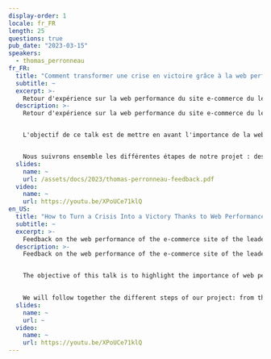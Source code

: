 ```yaml
---
display-order: 1
locale: fr_FR
length: 25
questions: true
pub_date: "2023-03-15"
speakers:
  - thomas_perronneau
fr_FR:
  title: "Comment transformer une crise en victoire grâce à la web performance ?"
  subtitle: ~
  excerpt: >-
    Retour d'expérience sur la web performance du site e-commerce du leader de la distribution française en <abbr title="Cafés, hotels et restaurants">CHR</abbr>.
  description: >-
    Retour d'expérience sur la web performance du site e-commerce du leader de la distribution française en <abbr title="Cafés, hotels et restaurants">CHR</abbr>.


    L'objectif de ce talk est de mettre en avant l'importance de la webperformance sur une grosse plateforme e-commerce. Comment peut-on passer d'une crise importante à un réel levier commercial via la webperformance ?


    Nous suivrons ensemble les différentes étapes de notre projet : des prémices d'une crise à un atout essentiel pour nos clients !
  slides:
    name: ~
    url: /assets/docs/2023/thomas-perronneau-feedback.pdf
  video:
    name: ~
    url: https://youtu.be/XPoUCe71klQ
en_US:
  title: "How to Turn a Crisis Into a Victory Thanks to Web Performance?"
  subtitle: ~
  excerpt: >-
    Feedback on the web performance of the e-commerce site of the leader of the French distribution in the Hospitality industry.
  description: >-
    Feedback on the web performance of the e-commerce site of the leader of the French distribution in the Hospitality industry.


    The objective of this talk is to highlight the importance of web performance on a large e-commerce platform. How can we go from a major crisis to a real commercial lever through web performance?
    

    We will follow together the different steps of our project: from the beginnings of a crisis to an essential asset for our customers!
  slides:
    name: ~
    url: ~
  video:
    name: ~
    url: https://youtu.be/XPoUCe71klQ
---
```

